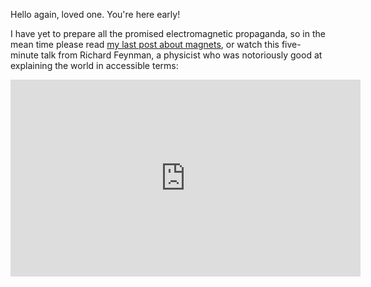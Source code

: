 <!--
title: Magnets, again.
description: Another dose of electromagnetic propaganda.
publish_date: 2019-12-21
-->

Hello again, loved one. You're here early!

I have yet to prepare all the promised electromagnetic propaganda, so in the mean time please read [my last post about magnets](/magnets), or watch this five-minute talk from Richard Feynman, a physicist who was notoriously good at explaining the world in accessible terms:

<iframe width="560" height="315" src="https://www.youtube.com/embed/N1pIYI5JQLE" frameborder="0" allow="accelerometer; autoplay; encrypted-media; gyroscope; picture-in-picture" allowfullscreen></iframe>
